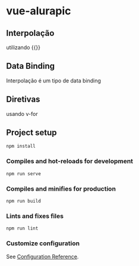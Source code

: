 # vue-alurapic

## Interpolação
utilizando {{}}

## Data Binding
Interpolação é um tipo de data binding

## Diretivas
usando v-for
## Project setup
```
npm install
```

### Compiles and hot-reloads for development
```
npm run serve
```

### Compiles and minifies for production
```
npm run build
```

### Lints and fixes files
```
npm run lint
```

### Customize configuration
See [Configuration Reference](https://cli.vuejs.org/config/).
